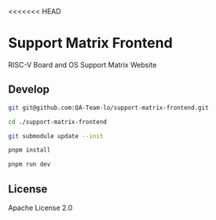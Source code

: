 <<<<<<< HEAD
# Support Matrix Frontend

RISC-V Board and OS Support Matrix Website

## Develop

```bash
git git@github.com:QA-Team-lo/support-matrix-frontend.git 

cd ./support-matrix-frontend

git submodule update --init

pnpm install

pnpm run dev
```

## License

Apache License 2.0
